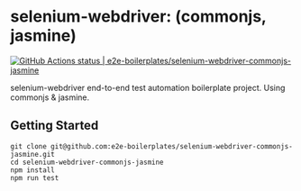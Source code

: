 # selenium-webdriver: (commonjs, jasmine)

[![GitHub Actions status | e2e-boilerplates/selenium-webdriver-commonjs-jasmine](https://github.com/e2e-boilerplates/selenium-webdriver-commonjs-jasmine/workflows/NodeCI/badge.svg)](https://github.com/e2e-boilerplates/selenium-webdriver-commonjs-jasmine/actions?workflow=NodeCI)

selenium-webdriver end-to-end test automation boilerplate project. Using commonjs &amp; jasmine.

## Getting Started

    git clone git@github.com:e2e-boilerplates/selenium-webdriver-commonjs-jasmine.git
    cd selenium-webdriver-commonjs-jasmine
    npm install
    npm run test
